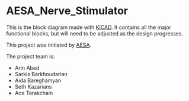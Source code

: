 # AESA_Nerve_Stimulator
This is the block diagram made with [KiCAD](https://kicad-pcb.org/).  It contains all the major functional blocks, but will need to be adjusted as the design progresses. 

This project was initiated by [AESA](https://aesa.org/).  

The project team is:
* Arin Abed
* Sarkis Barkhoudarian
* Aida Bareghamyan
* Seth Kazarians
* Ace Tarakchain

